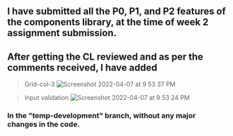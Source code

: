 ## I have submitted all the P0, P1, and P2 features of the components library, at the time of week 2 assignment submission.

## After getting the CL reviewed and as per the comments received, I have added

> Grid-col-3
![Screenshot 2022-04-07 at 9 53 37 PM](https://user-images.githubusercontent.com/92800463/162251637-7fef5357-5e73-46c5-8f1e-b01f215b5d9f.png)

> Input validation
![Screenshot 2022-04-07 at 9 53 24 PM](https://user-images.githubusercontent.com/92800463/162251645-bfe94124-3967-4822-a9be-f594bb703271.png)


### In the "temp-development" branch, without any major changes in the code.
